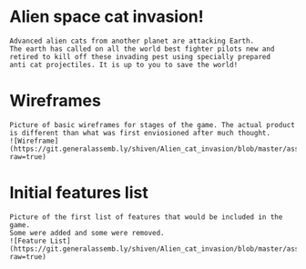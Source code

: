 # Alien space cat invasion!
    Advanced alien cats from another planet are attacking Earth.
    The earth has called on all the world best fighter pilots new and
    retired to kill off these invading pest using specially prepared 
    anti cat projectiles. It is up to you to save the world!

# Wireframes
    Picture of basic wireframes for stages of the game. The actual product
    is different than what was first enviosioned after much thought.
    ![Wireframe](https://git.generalassemb.ly/shiven/Alien_cat_invasion/blob/master/assets/wireframe.jpg?raw=true)

# Initial features list
    Picture of the first list of features that would be included in the game.
    Some were added and some were removed.
    ![Feature List](https://git.generalassemb.ly/shiven/Alien_cat_invasion/blob/master/assets/features.jpg?raw=true)
